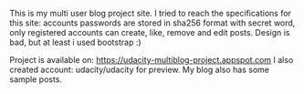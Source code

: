 This is my multi user blog project site. I tried to reach the specifications for this site: accounts passwords are stored in sha256 format with secret word, only registered accounts can create, like, remove and edit posts. Design is bad, but at least i used bootstrap :)

Project is available on: https://udacity-multiblog-project.appspot.com
I also created account: udacity/udacity for preview. My blog also has some sample posts.